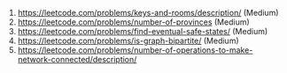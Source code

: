 1. https://leetcode.com/problems/keys-and-rooms/description/ (Medium)
2. https://leetcode.com/problems/number-of-provinces (Medium)
3. https://leetcode.com/problems/find-eventual-safe-states/ (Medium)
4. https://leetcode.com/problems/is-graph-bipartite/ (Medium)
5. https://leetcode.com/problems/number-of-operations-to-make-network-connected/description/